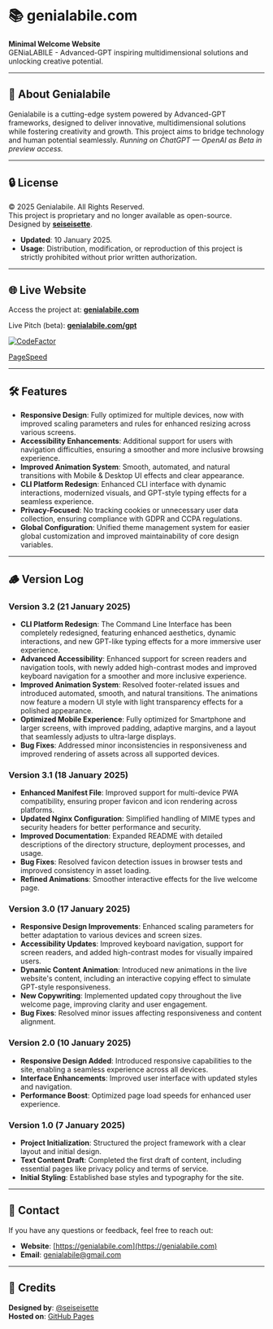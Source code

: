 # 📚 genialabile.com

**Minimal Welcome Website**  
GENiaLABILE - Advanced-GPT inspiring multidimensional solutions and unlocking creative potential.

---

## 🤖 About Genialabile

Genialabile is a cutting-edge system powered by Advanced-GPT frameworks, designed to deliver innovative, multidimensional solutions while fostering creativity and growth. This project aims to bridge technology and human potential seamlessly.
*Running on ChatGPT — OpenAI as Beta in preview access.*

---

## 🔒 License

© 2025 Genialabile. All Rights Reserved.  
This project is proprietary and no longer available as open-source.  
Designed by **[seiseisette](https://github.com/seiseisette)**.  

- **Updated**: 10 January 2025.  
- **Usage**: Distribution, modification, or reproduction of this project is strictly prohibited without prior written authorization.

---

## 🌐 Live Website

Access the project at: **[genialabile.com](https://genialabile.com/)**

Live Pitch (beta): **[genialabile.com/gpt](https://genialabile.com/cli)**

[![CodeFactor](https://www.codefactor.io/repository/github/seiseisette/genialabile.com/badge)](https://www.codefactor.io/repository/github/seiseisette/genialabile.com)

[PageSpeed](https://pagespeed.web.dev/analysis/https-genialabile-com/we3htll2lx?hl=en&form_factor=mobile)

---

## 🛠️ Features

- **Responsive Design**: Fully optimized for multiple devices, now with improved scaling parameters and rules for enhanced resizing across various screens.  
- **Accessibility Enhancements**: Additional support for users with navigation difficulties, ensuring a smoother and more inclusive browsing experience.  
- **Improved Animation System**: Smooth, automated, and natural transitions with Mobile & Desktop UI effects and clear appearance.  
- **CLI Platform Redesign**: Enhanced CLI interface with dynamic interactions, modernized visuals, and GPT-style typing effects for a seamless experience.  
- **Privacy-Focused**: No tracking cookies or unnecessary user data collection, ensuring compliance with GDPR and CCPA regulations.  
- **Global Configuration**: Unified theme management system for easier global customization and improved maintainability of core design variables.

---

## 🪵 Version Log

### **Version 3.2** (21 January 2025)

- **CLI Platform Redesign**: The Command Line Interface has been completely redesigned, featuring enhanced aesthetics, dynamic interactions, and new GPT-like typing effects for a more immersive user experience.  
- **Advanced Accessibility**: Enhanced support for screen readers and navigation tools, with newly added high-contrast modes and improved keyboard navigation for a smoother and more inclusive experience.  
- **Improved Animation System**: Resolved footer-related issues and introduced automated, smooth, and natural transitions. The animations now feature a modern UI style with light transparency effects for a polished appearance.  
- **Optimized Mobile Experience**: Fully optimized for Smartphone  and larger screens, with improved padding, adaptive margins, and a layout that seamlessly adjusts to ultra-large displays.   
- **Bug Fixes**: Addressed minor inconsistencies in responsiveness and improved rendering of assets across all supported devices.

### **Version 3.1** (18 January 2025)
- **Enhanced Manifest File**: Improved support for multi-device PWA compatibility, ensuring proper favicon and icon rendering across platforms.
- **Updated Nginx Configuration**: Simplified handling of MIME types and security headers for better performance and security.
- **Improved Documentation**: Expanded README with detailed descriptions of the directory structure, deployment processes, and usage.
- **Bug Fixes**: Resolved favicon detection issues in browser tests and improved consistency in asset loading.
- **Refined Animations**: Smoother interactive effects for the live welcome page.

### **Version 3.0** (17 January 2025)
- **Responsive Design Improvements**: Enhanced scaling parameters for better adaptation to various devices and screen sizes.  
- **Accessibility Updates**: Improved keyboard navigation, support for screen readers, and added high-contrast modes for visually impaired users.  
- **Dynamic Content Animation**: Introduced new animations in the live website's content, including an interactive copying effect to simulate GPT-style responsiveness.  
- **New Copywriting**: Implemented updated copy throughout the live welcome page, improving clarity and user engagement.  
- **Bug Fixes**: Resolved minor issues affecting responsiveness and content alignment.

### **Version 2.0** (10 January 2025)
- **Responsive Design Added**: Introduced responsive capabilities to the site, enabling a seamless experience across all devices.
- **Interface Enhancements**: Improved user interface with updated styles and navigation.
- **Performance Boost**: Optimized page load speeds for enhanced user experience.

### **Version 1.0** (7 January 2025)
- **Project Initialization**: Structured the project framework with a clear layout and initial design.
- **Text Content Draft**: Completed the first draft of content, including essential pages like privacy policy and terms of service.
- **Initial Styling**: Established base styles and typography for the site.

---

## 📇 Contact

If you have any questions or feedback, feel free to reach out:

- **Website**: [https://genialabile.com](https://genialabile.com)  
- **Email**: [genialabile@gmail.com](mailto:genialabile@gmail.com?subject=Contact%20Request%20For)  

---

## 👾 Credits

**Designed by**: [@seiseisette](https://x.com/seiseisette)  
**Hosted on**: [GitHub Pages](https://github.com/seiseisette/gen-ia)
